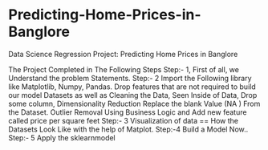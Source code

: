 # Predicting-Home-Prices-in-Banglore
Data Science Regression Project: Predicting Home Prices in Banglore

The Project Completed in The Following Steps
Step:- 1, First of all, we Understand the problem Statements.
Step:- 2 Import the Following library like Matplotlib, Numpy, Pandas. 
Drop features that are not required to build our model
Datasets as well as Cleaning the Data, Seen Inside of Data, Drop some column, Dimensionality Reduction Replace the blank Value (NA ) From the Dataset.
Outlier Removal Using Business Logic and Add new feature called price per square feet
Step:- 3 Visualization of data == How the Datasets Look Like with the help of Matplot.
Step:-4 Build a Model Now..
Step:- 5 Apply the sklearnmodel

